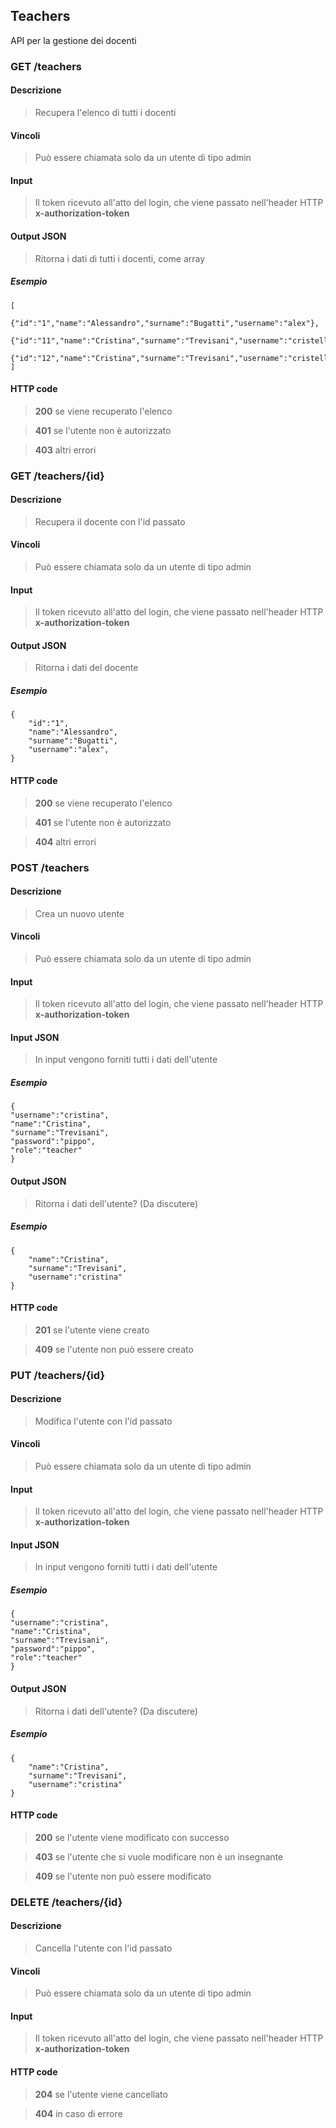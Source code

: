 ## Teachers
API per la gestione dei docenti

### GET /teachers
#### Descrizione
> Recupera l'elenco di tutti i docenti
#### Vincoli
> Può essere chiamata solo da un utente di tipo admin
#### Input 
> Il token ricevuto all'atto del login, che viene passato nell'header HTTP **x-authorization-token**
#### Output JSON
> Ritorna i dati di tutti i docenti, come array
##### Esempio
    [
        {"id":"1","name":"Alessandro","surname":"Bugatti","username":"alex"},
        {"id":"11","name":"Cristina","surname":"Trevisani","username":"cristella"},
        {"id":"12","name":"Cristina","surname":"Trevisani","username":"cristellina"}
    ]
#### HTTP code
> **200** se viene recuperato l'elenco

> **401** se l'utente non è autorizzato

> **403** altri errori

### GET /teachers/{id}
#### Descrizione
> Recupera il docente con l'id passato
#### Vincoli
> Può essere chiamata solo da un utente di tipo admin
#### Input 
> Il token ricevuto all'atto del login, che viene passato nell'header HTTP **x-authorization-token**
#### Output JSON
> Ritorna i dati del docente
##### Esempio
    {
        "id":"1",
        "name":"Alessandro",
        "surname":"Bugatti",
        "username":"alex",
    }
#### HTTP code
> **200** se viene recuperato l'elenco

> **401** se l'utente non è autorizzato

> **404** altri errori


### POST /teachers
#### Descrizione
> Crea un nuovo utente
#### Vincoli
> Può essere chiamata solo da un utente di tipo admin
#### Input 
> Il token ricevuto all'atto del login, che viene passato nell'header HTTP **x-authorization-token**
#### Input JSON
> In input vengono forniti tutti i dati dell'utente
##### Esempio
    {
    "username":"cristina",
    "name":"Cristina",
    "surname":"Trevisani",
    "password":"pippo",
    "role":"teacher"
    }
#### Output JSON
> Ritorna i dati dell'utente? (Da discutere)
##### Esempio
    {
        "name":"Cristina",
        "surname":"Trevisani",
        "username":"cristina"
    }
#### HTTP code
> **201** se l'utente viene creato

> **409** se l'utente non può essere creato


### PUT /teachers/{id}
#### Descrizione
> Modifica l'utente con l'id passato
#### Vincoli
> Può essere chiamata solo da un utente di tipo admin
#### Input 
> Il token ricevuto all'atto del login, che viene passato nell'header HTTP **x-authorization-token**
#### Input JSON
> In input vengono forniti tutti i dati dell'utente
##### Esempio
    {
    "username":"cristina",
    "name":"Cristina",
    "surname":"Trevisani",
    "password":"pippo",
    "role":"teacher"
    }
#### Output JSON
> Ritorna i dati dell'utente? (Da discutere)
##### Esempio
    {
        "name":"Cristina",
        "surname":"Trevisani",
        "username":"cristina"
    }
#### HTTP code
> **200** se l'utente viene modificato con successo

> **403** se l'utente che si vuole modificare non è un insegnante

> **409** se l'utente non può essere modificato

### DELETE /teachers/{id}
#### Descrizione
> Cancella l'utente con l'id passato
#### Vincoli
> Può essere chiamata solo da un utente di tipo admin
#### Input 
> Il token ricevuto all'atto del login, che viene passato nell'header HTTP **x-authorization-token**
#### HTTP code
> **204** se l'utente viene cancellato

> **404** in caso di errore
